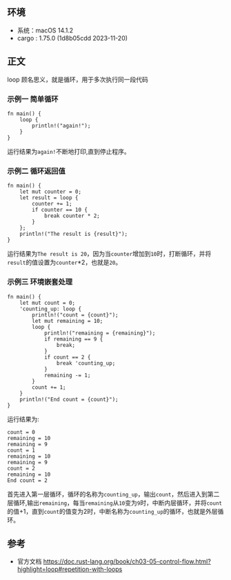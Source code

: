 ## 环境
- 系统：macOS 14.1.2
- cargo : 1.75.0 (1d8b05cdd 2023-11-20)

## 正文
loop 顾名思义，就是循环，用于多次执行同一段代码
### 示例一 简单循环
```
fn main() {
    loop {
        println!("again!");
    }
}
``` 
运行结果为`again!`不断地打印,直到停止程序。
### 示例二 循环返回值
```
fn main() {
    let mut counter = 0;
    let result = loop {
        counter += 1;
        if counter == 10 {
            break counter * 2;
        }
    };
    println!("The result is {result}");
}
```
运行结果为`The result is 20`，因为当`counter`增加到`10`时，打断循环，并将`result`的值设置为`counter`*2，也就是`20`。 
### 示例三 环境嵌套处理
```
fn main() {
    let mut count = 0;
    'counting_up: loop {
        println!("count = {count}");
        let mut remaining = 10;
        loop {
            println!("remaining = {remaining}");
            if remaining == 9 {
                break;
            }
            if count == 2 {
                break 'counting_up;
            }
            remaining -= 1;
        }
        count += 1;
    }
    println!("End count = {count}");
}
```
运行结果为:
```
count = 0
remaining = 10
remaining = 9
count = 1
remaining = 10
remaining = 9
count = 2
remaining = 10
End count = 2
```
首先进入第一层循环，循环的名称为`counting_up`，输出`count`，然后进入到第二层循环,输出`remaining`，每当`remaining`从`10`变为`9`时，中断内层循环，并将`count`的值+1，直到`count`的值变为2时，中断名称为`counting_up`的循环，也就是外层循环。

## 参考
- 官方文档 https://doc.rust-lang.org/book/ch03-05-control-flow.html?highlight=loop#repetition-with-loops